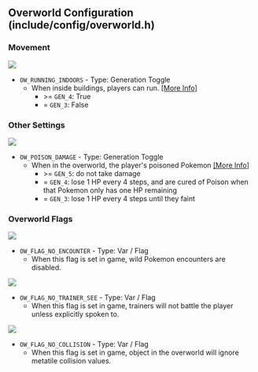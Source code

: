 ## Overworld Configuration (include/config/overworld.h)
### Movement

![](https://archives.bulbagarden.net/media/upload/f/f9/Fire_Blast_III.png)
- `OW_RUNNING_INDOORS` - Type: Generation Toggle
    - When inside buildings, players can run. [\[More Info\]](https://bulbapedia.bulbagarden.net/wiki/Inverse_Battle)
        - \>= `GEN_4`: True
        - = `GEN_3`: False

### Other Settings

![](https://archives.bulbagarden.net/media/upload/f/f9/Fire_Blast_III.png)
- `OW_POISON_DAMAGE` - Type: Generation Toggle
    - When in the overworld, the player's poisoned Pokemon [\[More Info\]](https://bulbapedia.bulbagarden.net/wiki/Inverse_Battle)
        - \>= `GEN_5`: do not take damage
        - = `GEN_4`: lose 1 HP every 4 steps, and are cured of Poison when that Pokemon only has one HP remaining
        - = `GEN_3`: lose 1 HP every 4 steps until they faint

### Overworld Flags 

![](https://archives.bulbagarden.net/media/upload/f/f9/Fire_Blast_III.png)
- `OW_FLAG_NO_ENCOUNTER` - Type: Var / Flag
    - When this flag is set in game, wild Pokemon encounters are disabled.

![](https://archives.bulbagarden.net/media/upload/f/f9/Fire_Blast_III.png)
- `OW_FLAG_NO_TRAINER_SEE` - Type: Var / Flag
    - When this flag is set in game, trainers will not battle the player unless explicitly spoken to.

![](https://archives.bulbagarden.net/media/upload/f/f9/Fire_Blast_III.png)
- `OW_FLAG_NO_COLLISION` - Type: Var / Flag
    - When this flag is set in game, object in the overworld will ignore metatile collision values.
